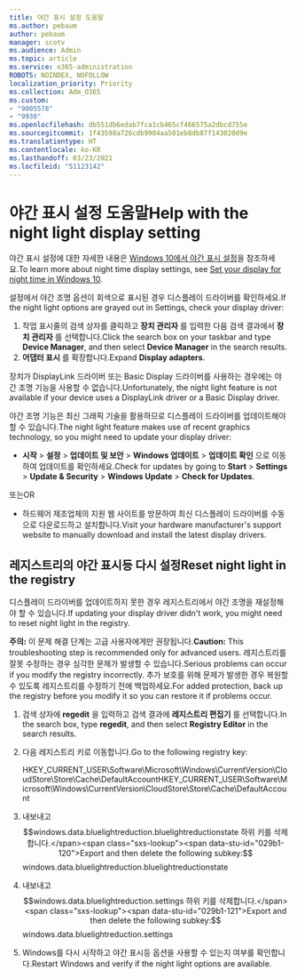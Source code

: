 ```yaml
---
title: 야간 표시 설정 도움말
ms.author: pebaum
author: pebaum
manager: scotv
ms.audience: Admin
ms.topic: article
ms.service: o365-administration
ROBOTS: NOINDEX, NOFOLLOW
localization_priority: Priority
ms.collection: Adm_O365
ms.custom:
- "9005578"
- "9930"
ms.openlocfilehash: db551db6edab7fca1cb465cf466575a2dbcd755e
ms.sourcegitcommit: 1f43598a726cdb9904aa501eb8db87f143020d9e
ms.translationtype: HT
ms.contentlocale: ko-KR
ms.lasthandoff: 03/23/2021
ms.locfileid: "51123142"
---
```

# <a name="help-with-the-night-light-display-setting"></a><span data-ttu-id="029b1-102">야간 표시 설정 도움말</span><span class="sxs-lookup"><span data-stu-id="029b1-102">Help with the night light display setting</span></span>

<span data-ttu-id="029b1-103">야간 표시 설정에 대한 자세한 내용은 [Windows 10에서 야간 표시 설정](https://support.microsoft.com/windows/set-your-display-for-night-time-in-windows-10-18fe903a-e0a1-8326-4c68-fd23d7aaf136)을 참조하세요.</span><span class="sxs-lookup"><span data-stu-id="029b1-103">To learn more about night time display settings, see [Set your display for night time in Windows 10](https://support.microsoft.com/windows/set-your-display-for-night-time-in-windows-10-18fe903a-e0a1-8326-4c68-fd23d7aaf136).</span></span>

<span data-ttu-id="029b1-104">설정에서 야간 조명 옵션이 회색으로 표시된 경우 디스플레이 드라이버를 확인하세요.</span><span class="sxs-lookup"><span data-stu-id="029b1-104">If the night light options are grayed out in Settings, check your display driver:</span></span> 

1. <span data-ttu-id="029b1-105">작업 표시줄의 검색 상자를 클릭하고 **장치 관리자** 를 입력한 다음 검색 결과에서 **장치 관리자** 를 선택합니다.</span><span class="sxs-lookup"><span data-stu-id="029b1-105">Click the search box on your taskbar and type **Device Manager**, and then select **Device Manager** in the search results.</span></span>
1. <span data-ttu-id="029b1-106">**어댑터 표시** 를 확장합니다.</span><span class="sxs-lookup"><span data-stu-id="029b1-106">Expand **Display adapters**.</span></span> 

<span data-ttu-id="029b1-107">장치가 DisplayLink 드라이버 또는 Basic Display 드라이버를 사용하는 경우에는 야간 조명 기능을 사용할 수 없습니다.</span><span class="sxs-lookup"><span data-stu-id="029b1-107">Unfortunately, the night light feature is not available if your device uses a DisplayLink driver or a Basic Display driver.</span></span>

<span data-ttu-id="029b1-108">야간 조명 기능은 최신 그래픽 기술을 활용하므로 디스플레이 드라이버를 업데이트해야 할 수 있습니다.</span><span class="sxs-lookup"><span data-stu-id="029b1-108">The night light feature makes use of recent graphics technology, so you might need to update your display driver:</span></span>  

- <span data-ttu-id="029b1-109">**시작** > **설정** > **업데이트 및 보안** > **Windows 업데이트** > **업데이트 확인** 으로 이동하여 업데이트를 확인하세요.</span><span class="sxs-lookup"><span data-stu-id="029b1-109">Check for updates by going to **Start** > **Settings** > **Update & Security** > **Windows Update** > **Check for Updates**.</span></span>  

<span data-ttu-id="029b1-110">또는</span><span class="sxs-lookup"><span data-stu-id="029b1-110">OR</span></span>

- <span data-ttu-id="029b1-111">하드웨어 제조업체의 지원 웹 사이트를 방문하여 최신 디스플레이 드라이버를 수동으로 다운로드하고 설치합니다.</span><span class="sxs-lookup"><span data-stu-id="029b1-111">Visit your hardware manufacturer's support website to manually download and install the latest display drivers.</span></span>

## <a name="reset-night-light-in-the-registry"></a><span data-ttu-id="029b1-112">레지스트리의 야간 표시등 다시 설정</span><span class="sxs-lookup"><span data-stu-id="029b1-112">Reset night light in the registry</span></span>

<span data-ttu-id="029b1-113">디스플레이 드라이버를 업데이트하지 못한 경우 레지스트리에서 야간 조명을 재설정해야 할 수 있습니다.</span><span class="sxs-lookup"><span data-stu-id="029b1-113">If updating your display driver didn't work, you might need to reset night light in the registry.</span></span>  

<span data-ttu-id="029b1-114">**주의:** 이 문제 해결 단계는 고급 사용자에게만 권장됩니다.</span><span class="sxs-lookup"><span data-stu-id="029b1-114">**Caution:** This troubleshooting step is recommended only for advanced users.</span></span> <span data-ttu-id="029b1-115">레지스트리를 잘못 수정하는 경우 심각한 문제가 발생할 수 있습니다.</span><span class="sxs-lookup"><span data-stu-id="029b1-115">Serious problems can occur if you modify the registry incorrectly.</span></span> <span data-ttu-id="029b1-116">추가 보호를 위해 문제가 발생한 경우 복원할 수 있도록 레지스트리를 수정하기 전에 백업하세요.</span><span class="sxs-lookup"><span data-stu-id="029b1-116">For added protection, back up the registry before you modify it so  you can restore it if problems occur.</span></span>

1. <span data-ttu-id="029b1-117">검색 상자에 **regedit** 을 입력하고 검색 결과에 **레지스트리 편집기** 를 선택합니다.</span><span class="sxs-lookup"><span data-stu-id="029b1-117">In the search box, type **regedit**, and then select **Registry Editor** in the search results.</span></span>

1. <span data-ttu-id="029b1-118">다음 레지스트리 키로 이동합니다.</span><span class="sxs-lookup"><span data-stu-id="029b1-118">Go to the following registry key:</span></span> 

    <span data-ttu-id="029b1-119">HKEY_CURRENT_USER\Software\Microsoft\Windows\CurrentVersion\CloudStore\Store\Cache\DefaultAccount</span><span class="sxs-lookup"><span data-stu-id="029b1-119">HKEY_CURRENT_USER\Software\Microsoft\Windows\CurrentVersion\CloudStore\Store\Cache\DefaultAccount</span></span>

1. <span data-ttu-id="029b1-120">내보내고 $$windows.data.bluelightreduction.bluelightreductionstate 하위 키를 삭제합니다.</span><span class="sxs-lookup"><span data-stu-id="029b1-120">Export and then delete the following subkey:$$windows.data.bluelightreduction.bluelightreductionstate</span></span>

1. <span data-ttu-id="029b1-121">내보내고 $$windows.data.bluelightreduction.settings 하위 키를 삭제합니다.</span><span class="sxs-lookup"><span data-stu-id="029b1-121">Export and then delete the following subkey:$$windows.data.bluelightreduction.settings</span></span>

1. <span data-ttu-id="029b1-122">Windows를 다시 시작하고 야간 표시등 옵션을 사용할 수 있는지 여부를 확인합니다.</span><span class="sxs-lookup"><span data-stu-id="029b1-122">Restart Windows and verify if the night light options are available.</span></span>


